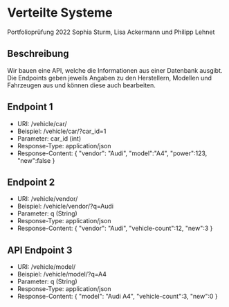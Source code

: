 # Verteilte Systeme
Portfolioprüfung 2022
Sophia Sturm, Lisa Ackermann und Philipp Lehnet

## Beschreibung
Wir bauen eine API, welche die Informationen aus einer Datenbank ausgibt. Die Endpoints geben jeweils Angaben zu den Herstellern, Modellen und Fahrzeugen aus und können diese auch bearbeiten.

## Endpoint 1

- URI: /vehicle/car/ 
- Beispiel: /vehicle/car/?car_id=1 
- Parameter: car_id (int) 
- Response-Type: application/json 
- Response-Content: 
{ 
"vendor": "Audi",
"model":"A4",
"power":123,
"new":false
}

## Endpoint 2
- URI: /vehicle/vendor/ 
- Beispiel: /vehicle/vendor/?q=Audi 
- Parameter: q (String) 
- Response-Type: application/json 
- Response-Content: 
{ 
"vendor": "Audi",
"vehicle-count":12,
"new":3
}

## API Endpoint 3
- URI: /vehicle/model/ 
- Beispiel: /vehicle/model/?q=A4 
- Parameter: q (String) 
- Response-Type: application/json 
- Response-Content: 
{ 
"model": "Audi A4",
"vehicle-count":3,
"new":0
}
